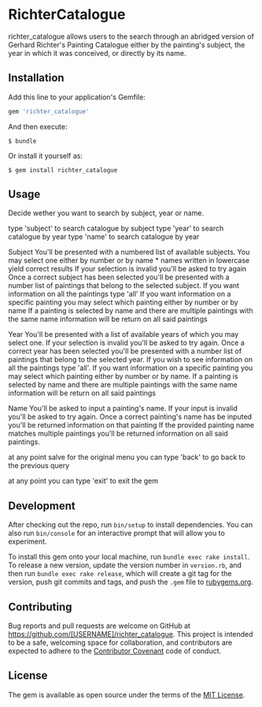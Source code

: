 # RichterCatalogue

richter_catalogue allows users to the search through an abridged version of Gerhard Richter's Painting Catalogue either by the painting's subject, the year in which it was conceived, or directly by its name.

## Installation

Add this line to your application's Gemfile:

```ruby
gem 'richter_catalogue'
```

And then execute:

    $ bundle

Or install it yourself as:

    $ gem install richter_catalogue

## Usage

Decide wether you want to search by subject, year or name.

type 'subject' to search catalogue by subject 
type 'year' to search catalogue by year
type 'name' to search catalogue by year

Subject 
  You'll be presented with a numbered list of available subjects.
  You may select one either by number or by name  * names written in lowercase yield correct results
  If your selection is invalid you'll be asked to try again
  Once a correct subject has been selected you'll be presented with a number list of paintings that belong to the selected subject. 
  If you want information on all the paintings type 'all'
  If you want information on a specific painting you may select which painting either by number or by name
  If a painting is selected by name and there are multiple paintings with the same name information will be return on all said paintings

Year 
  You'll be presented with a list of available years of which you may select one.
  If your selection is invalid you'll be asked to try again.
  Once a correct year has been selected you'll be presented with a number list of paintings that belong to the selected year.
  If you wish to see information on all the paintings type 'all'. 
  If you want information on a specific painting you may select which painting either by number or by name.
  If a painting is selected by name and there are multiple paintings with the same name information will be return on all said paintings

Name 
  You'll be asked to input a painting's name. 
  If your input is invalid you'll be asked to try again.
  Once a correct painting's name has be inputed you'll be returned information on that painting
  If the provided painting name matches multiple paintings you'll be returned information on all said paintings.

at any point salve for the original menu you can type 'back' to go back to the previous query

at any point you can type 'exit' to exit the gem

## Development

After checking out the repo, run `bin/setup` to install dependencies. You can also run `bin/console` for an interactive prompt that will allow you to experiment.

To install this gem onto your local machine, run `bundle exec rake install`. To release a new version, update the version number in `version.rb`, and then run `bundle exec rake release`, which will create a git tag for the version, push git commits and tags, and push the `.gem` file to [rubygems.org](https://rubygems.org).

## Contributing

Bug reports and pull requests are welcome on GitHub at https://github.com/[USERNAME]/richter_catalogue. This project is intended to be a safe, welcoming space for collaboration, and contributors are expected to adhere to the [Contributor Covenant](http://contributor-covenant.org) code of conduct.


## License

The gem is available as open source under the terms of the [MIT License](http://opensource.org/licenses/MIT).

